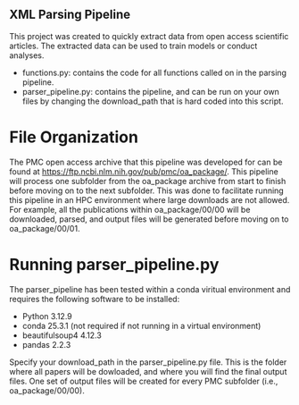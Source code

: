 ## XML Parsing Pipeline
This project was created to quickly extract data from open access scientific articles. The extracted data can be used to train models or conduct analyses. 
- functions.py: contains the code for all functions called on in the parsing pipeline.
- parser_pipeline.py: contains the pipeline, and can be run on your own files by changing the download_path that is hard coded into this script.

# File Organization
The PMC open access archive that this pipeline was developed for can be found at https://ftp.ncbi.nlm.nih.gov/pub/pmc/oa_package/. This pipeline will process one subfolder from the oa_package archive from start to finish before moving on to the next subfolder. This was done to facilitate running this pipeline in an HPC environment where large downloads are not allowed. For example, all the publications within oa_package/00/00 will be downloaded, parsed, and output files will be generated before moving on to oa_package/00/01.

# Running parser_pipeline.py
The parser_pipeline has been tested within a conda viritual environment and requires the following software to be installed: 
- Python 3.12.9 
- conda 25.3.1 (not required if not running in a virtual environment)
- beautifulsoup4 4.12.3
- pandas 2.2.3

Specify your download_path in the parser_pipeline.py file. This is the folder where all papers will be dowloaded, and where you will find the final output files. One set of output files will be created for every PMC subfolder (i.e., oa_package/00/00).
